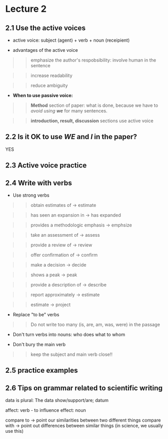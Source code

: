 # Lecture 2

## 2.1 Use the active voices

- active voice: subject (agent) + verb + noun (receipient)

- advantages of the active voice 

>> emphasize the author's respobsibility: involve human in the sentence

>> increase readability

>> reduce ambiguity

- **When to use passive voice:**

>> **Method** section of paper: what is done, because we have to *avoid using **we*** for many sentences.

>> **introduction, result, discussion** sections use active voice

## 2.2 Is it OK to use *WE* and *I* in the paper?

YES

## 2.3 Active voice practice

## 2.4 Write with verbs 

- Use strong verbs

>> obtain estimates of -> estimate

>> has seen an expansion in -> has expanded

>> provides a methodologic emphasis -> emphsize

>> take an assessment of -> assess

>> provide a review of -> review

>> offer confirmation of -> confirm

>> make a decision -> decide

>> shows a peak -> peak

>> provide a description of -> describe

>> report approximately -> estimate

>> estimate -> project 

- Replace "to be" verbs

>> Do not write too many (is, are, am, was, were) in the passage

- Don't turn verbs into nouns: who does what to whom

- Don't bury the main verb

>> keep the subject and main verb close!!

## 2.5 practice examples

## 2.6 Tips on grammar related to scientific writing

data is plural: The data show/support/are; datum

affect: verb - to influence 
effect: noun 

compare to -> point our similarities between two different things
compare with -> point out differences between similar things (in science, we usually use this)
